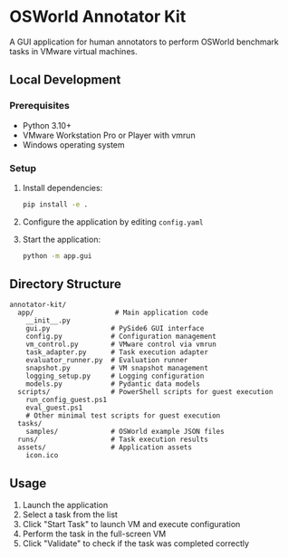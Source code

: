 # OSWorld Annotator Kit

A GUI application for human annotators to perform OSWorld benchmark tasks in VMware virtual machines.

## Local Development

### Prerequisites
- Python 3.10+
- VMware Workstation Pro or Player with vmrun
- Windows operating system

### Setup
1. Install dependencies:
   ```bash
   pip install -e .
   ```

2. Configure the application by editing `config.yaml`

3. Start the application:
   ```bash
   python -m app.gui
   ```

## Directory Structure
```
annotator-kit/
  app/                    # Main application code
    __init__.py
    gui.py               # PySide6 GUI interface
    config.py            # Configuration management
    vm_control.py        # VMware control via vmrun
    task_adapter.py      # Task execution adapter
    evaluator_runner.py  # Evaluation runner
    snapshot.py          # VM snapshot management
    logging_setup.py     # Logging configuration
    models.py            # Pydantic data models
  scripts/               # PowerShell scripts for guest execution
    run_config_guest.ps1
    eval_guest.ps1
    # Other minimal test scripts for guest execution
  tasks/
    samples/             # OSWorld example JSON files
  runs/                  # Task execution results
  assets/                # Application assets
    icon.ico
```

## Usage
1. Launch the application
2. Select a task from the list
3. Click "Start Task" to launch VM and execute configuration
4. Perform the task in the full-screen VM
5. Click "Validate" to check if the task was completed correctly
